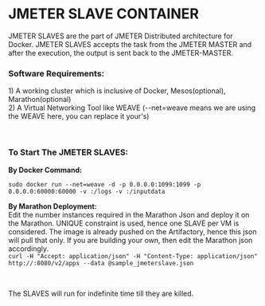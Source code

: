 # JMETER SLAVE CONTAINER
JMETER SLAVES are the part of JMETER Distributed architecture for Docker. JMETER SLAVES accepts the task from the JMETER MASTER and after the execution, the output is sent back to the JMETER-MASTER. 
</br>
<h3>Software Requirements:</h3>
<p>1) A working cluster which is inclusive of Docker, Mesos(optional), Marathon(optional)</br>
2) A Virtual Networking Tool like WEAVE (--net=weave means we are using the WEAVE here, you can replace it your's) </p>
</br>
<h3> To Start The JMETER SLAVES: </h3>
<p><b>By Docker Command:</b>
</br><code>
sudo docker run --net=weave -d -p 0.0.0.0:1099:1099 -p 0.0.0.0:60000:60000 -v <absolute any host path to log>:/logs -v <absolute any host path to inputdata>:/inputdata 
</code></p>

<p><b>By Marathon Deployment:</b></br>
Edit the number instances required in the Marathon Json and deploy it on the Marathon. UNIQUE constraint is used, hence one SLAVE per VM is considered. The image is already pushed on the Artifactory, hence this json will pull that only. If you are building your own, then edit the Marathon json accordingly.</br>
<code>curl -H "Accept: application/json" -H "Content-Type: application/json" http://<master-node>:8080/v2/apps --data @sample_jmeterslave.json</code></p>
</br>
<p>The SLAVES will run for indefinite time till they are killed.</p>
